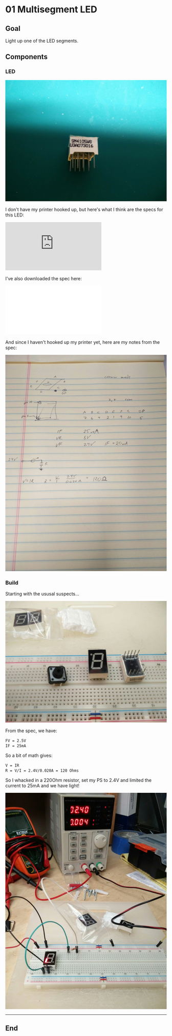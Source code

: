 # 01 Multisegment LED

## Goal

Light up one of the LED segments.

## Components

### LED

![LED Image](resources/sm4105w6-led.jpeg)

I don't have my printer hooked up, but here's what I think are the specs for this LED:

![SM4105WS LED SPEC](https://www.velleman.eu/downloads/29/infosheets/vmp502_sma42056etc.pdf)

I've also downloaded the spec here:

![SM4105WS LED SPEC](resources/vmp502_sma42056etc.pdf)

And since I haven't hooked up my printer yet, here are my notes from the spec:

![Notes](resources/led-notes.jpeg)

### Build

Starting with the ususal suspects...

![the-ususal-suspects.jpeg](resources/the-ususal-suspects.jpeg)

From the spec, we have:

    FV = 2.5V
    IF = 25mA

So a bit of math gives:

    V = IR
    R = V/I = 2.4V/0.020A = 120 Ohms

So I whacked in a 220Ohm resistor, set my PS to 2.4V and limited the current to 25mA and we have light!

![success](resources/led-is-on.jpeg)

----
End
----
